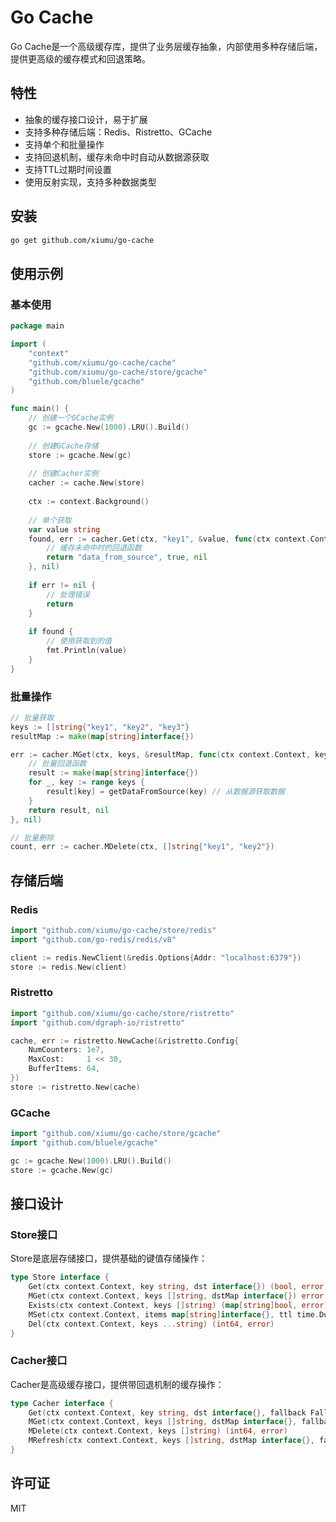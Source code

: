 # Go Cache

Go Cache是一个高级缓存库，提供了业务层缓存抽象，内部使用多种存储后端，提供更高级的缓存模式和回退策略。

## 特性

- 抽象的缓存接口设计，易于扩展
- 支持多种存储后端：Redis、Ristretto、GCache
- 支持单个和批量操作
- 支持回退机制，缓存未命中时自动从数据源获取
- 支持TTL过期时间设置
- 使用反射实现，支持多种数据类型

## 安装

```bash
go get github.com/xiumu/go-cache
```

## 使用示例

### 基本使用

```go
package main

import (
    "context"
    "github.com/xiumu/go-cache/cache"
    "github.com/xiumu/go-cache/store/gcache"
    "github.com/bluele/gcache"
)

func main() {
    // 创建一个GCache实例
    gc := gcache.New(1000).LRU().Build()
    
    // 创建GCache存储
    store := gcache.New(gc)
    
    // 创建Cacher实例
    cacher := cache.New(store)
    
    ctx := context.Background()
    
    // 单个获取
    var value string
    found, err := cacher.Get(ctx, "key1", &value, func(ctx context.Context, key string) (interface{}, bool, error) {
        // 缓存未命中时的回退函数
        return "data_from_source", true, nil
    }, nil)
    
    if err != nil {
        // 处理错误
        return
    }
    
    if found {
        // 使用获取到的值
        fmt.Println(value)
    }
}
```

### 批量操作

```go
// 批量获取
keys := []string{"key1", "key2", "key3"}
resultMap := make(map[string]interface{})

err := cacher.MGet(ctx, keys, &resultMap, func(ctx context.Context, keys []string) (map[string]interface{}, error) {
    // 批量回退函数
    result := make(map[string]interface{})
    for _, key := range keys {
        result[key] = getDataFromSource(key) // 从数据源获取数据
    }
    return result, nil
}, nil)

// 批量删除
count, err := cacher.MDelete(ctx, []string{"key1", "key2"})
```

## 存储后端

### Redis

```go
import "github.com/xiumu/go-cache/store/redis"
import "github.com/go-redis/redis/v8"

client := redis.NewClient(&redis.Options{Addr: "localhost:6379"})
store := redis.New(client)
```

### Ristretto

```go
import "github.com/xiumu/go-cache/store/ristretto"
import "github.com/dgraph-io/ristretto"

cache, err := ristretto.NewCache(&ristretto.Config{
    NumCounters: 1e7,
    MaxCost:     1 << 30,
    BufferItems: 64,
})
store := ristretto.New(cache)
```

### GCache

```go
import "github.com/xiumu/go-cache/store/gcache"
import "github.com/bluele/gcache"

gc := gcache.New(1000).LRU().Build()
store := gcache.New(gc)
```

## 接口设计

### Store接口

Store是底层存储接口，提供基础的键值存储操作：

```go
type Store interface {
    Get(ctx context.Context, key string, dst interface{}) (bool, error)
    MGet(ctx context.Context, keys []string, dstMap interface{}) error
    Exists(ctx context.Context, keys []string) (map[string]bool, error)
    MSet(ctx context.Context, items map[string]interface{}, ttl time.Duration) error
    Del(ctx context.Context, keys ...string) (int64, error)
}
```

### Cacher接口

Cacher是高级缓存接口，提供带回退机制的缓存操作：

```go
type Cacher interface {
    Get(ctx context.Context, key string, dst interface{}, fallback FallbackFunc, opts *CacheOptions) (bool, error)
    MGet(ctx context.Context, keys []string, dstMap interface{}, fallback BatchFallbackFunc, opts *CacheOptions) error
    MDelete(ctx context.Context, keys []string) (int64, error)
    MRefresh(ctx context.Context, keys []string, dstMap interface{}, fallback BatchFallbackFunc, opts *CacheOptions) error
}
```

## 许可证

MIT